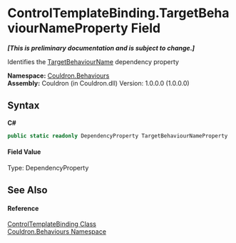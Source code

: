 # ControlTemplateBinding.TargetBehaviourNameProperty Field
 _**\[This is preliminary documentation and is subject to change.\]**_

Identifies the <a href="P_Couldron_Behaviours_ControlTemplateBinding_TargetBehaviourName">TargetBehaviourName</a>&nbsp;dependency property

**Namespace:**&nbsp;<a href="N_Couldron_Behaviours">Couldron.Behaviours</a><br />**Assembly:**&nbsp;Couldron (in Couldron.dll) Version: 1.0.0.0 (1.0.0.0)

## Syntax

**C#**<br />
``` C#
public static readonly DependencyProperty TargetBehaviourNameProperty
```


#### Field Value
Type: DependencyProperty

## See Also


#### Reference
<a href="T_Couldron_Behaviours_ControlTemplateBinding">ControlTemplateBinding Class</a><br /><a href="N_Couldron_Behaviours">Couldron.Behaviours Namespace</a><br />